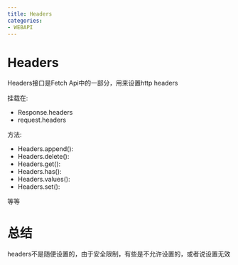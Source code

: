 ```yaml
---
title: Headers
categories: 
- WEBAPI
---
```

# Headers

Headers接口是Fetch Api中的一部分，用来设置http headers



挂载在:
- Response.headers
- request.headers


方法:
- Headers.append():
- Headers.delete():
- Headers.get():
- Headers.has():
- Headers.values():
- Headers.set():

等等


# 总结
headers不是随便设置的，由于安全限制，有些是不允许设置的，或者说设置无效

